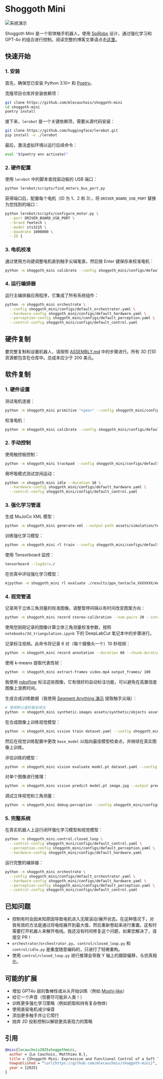 # Shoggoth Mini
![系统演示](assets/media/system.gif)

Shoggoth Mini 是一个软体触手机器人，使用 [SpiRobs](https://arxiv.org/pdf/2303.09861) 设计，通过强化学习和 GPT-4o 的组合进行控制。阅读完整的博客文章请点击[这里](https://www.matthieulc.com/posts/shoggoth-mini/)。

## 快速开始

### 1. 安装

首先，确保您已安装 Python 3.10+ 和 [Poetry](https://python-poetry.org/docs/#installation)。

克隆项目仓库并安装依赖项：
```bash
git clone https://github.com/mlecauchois/shoggoth-mini
cd shoggoth-mini
poetry install
```

接下来，`lerobot` 是一个关键依赖项，需要从源代码安装：
```bash
git clone https://github.com/huggingface/lerobot.git
pip install -e ./lerobot
```

最后，激活虚拟环境以运行后续命令：
```bash
eval "$(poetry env activate)"
```

### 2. 硬件配置

使用 `lerobot` 中的脚本查找驱动板的 USB 端口：
```bash
python lerobot/scripts/find_motors_bus_port.py
```

获得端口后，配置每个电机（ID 为 1、2 和 3），将 `DRIVER_BOARD_USB_PORT` 替换为您找到的端口：
```bash
python lerobot/scripts/configure_motor.py \
  --port DRIVER_BOARD_USB_PORT \
  --brand feetech \
  --model sts3215 \
  --baudrate 1000000 \
  --ID 1
```

### 3. 电机校准

通过使用方向键调整电机直到触手尖端笔直，然后按 Enter 键保存来校准电机：
```bash
python -m shoggoth_mini calibrate --config shoggoth_mini/configs/default_hardware.yaml
```

### 4. 运行编排器

运行主编排器应用程序，它集成了所有系统组件：
```bash
python -m shoggoth_mini orchestrate \
  --config shoggoth_mini/configs/default_orchestrator.yaml \
  --hardware-config shoggoth_mini/configs/default_hardware.yaml \
  --perception-config shoggoth_mini/configs/default_perception.yaml \
  --control-config shoggoth_mini/configs/default_control.yaml
```

## 硬件复制

要完整复制和设置机器人，请按照 [ASSEMBLY.md](ASSEMBLY.md) 中的步骤进行。所有 3D 打印资源都包含在仓库中。总成本应少于 200 美元。

## 软件复制

### 1. 硬件设置

测试电机连接：
```bash
python -m shoggoth_mini primitive "<yes>" --config shoggoth_mini/configs/default_hardware.yaml
```

校准电机：
```bash
python -m shoggoth_mini calibrate --config shoggoth_mini/configs/default_hardware.yaml
```

### 2. 手动控制

使用触控板控制：
```bash
python -m shoggoth_mini trackpad --config shoggoth_mini/configs/default_hardware.yaml
```

用呼吸模式测试空闲运动：
```bash
python -m shoggoth_mini idle --duration 10 \
  --hardware-config shoggoth_mini/configs/default_hardware.yaml \
  --control-config shoggoth_mini/configs/default_control.yaml
```

### 3. 强化学习管道

生成 MuJoCo XML 模型：
```bash
python -m shoggoth_mini generate-xml --output-path assets/simulation/tentacle.xml
```

训练强化学习模型：
```bash
python -m shoggoth_mini rl train --config shoggoth_mini/configs/default_rl_training.yaml
```

使用 Tensorboard 监控：
```bash
tensorboard --logdir=./
```

在仿真中评估强化学习模型：
```bash
mjpython -m shoggoth_mini rl evaluate ./results/ppo_tentacle_XXXXXXX/models/best_model.zip --config shoggoth_mini/configs/default_rl_training.yaml --num-episodes 10 --render
```

### 4. 视觉管道

记录用于立体三角测量的校准图像。调整暂停间隔以有时间改变图案方向：
```bash
python -m shoggoth_mini record stereo-calibration --num-pairs 20 --interval 3
```

使用您刚刚记录的图像计算立体三角测量校准参数，按照 `notebooks/3d_triangulation.ipynb` 下的 DeepLabCut 笔记本中的步骤进行。

记录标注视频。此命令将记录 6 对（每个摄像头一个）10 秒视频：
```bash
python -m shoggoth_mini record annotation --duration 60 --chunk-duration 10
```

使用 k-means 提取代表性帧：
```bash
python -m shoggoth_mini extract-frames video.mp4 output_frames/ 100
```

我使用 [roboflow](https://roboflow.com/) 标注这些图像，它有很好的自动标注功能，可以避免在高置信度图像上浪费时间。

生成合成训练数据（我使用 [Segment Anything 演示](https://segment-anything.com/demo) 提取触手尖端）：
```bash
# 使用默认值的基本用法
python -m shoggoth_mini synthetic-images assets/synthetic/objects assets/synthetic/backgrounds --num-images 1000
```

在合成图像上训练视觉模型：
```bash
python -m shoggoth_mini vision train dataset.yaml --config shoggoth_mini/configs/default_vision_training.yaml
```

然后在视觉训练配置中更改 `base_model` 以指向最佳模型检查点，并继续在真实图像上训练。

评估训练的模型：
```bash
python -m shoggoth_mini vision evaluate model.pt dataset.yaml --config shoggoth_mini/configs/default_vision_training.yaml
```

对单个图像进行推理：
```bash
python -m shoggoth_mini vision predict model.pt image.jpg --output prediction.jpg --confidence 0.5 --config shoggoth_mini/configs/default_vision_training.yaml
```

调试立体视觉和三角测量：
```bash
python -m shoggoth_mini debug-perception --config shoggoth_mini/configs/default_perception.yaml
```

### 5. 完整系统

在真实机器人上运行闭环强化学习模型和视觉模型：
```bash
python -m shoggoth_mini.control.closed_loop \
  --control-config shoggoth_mini/configs/default_control.yaml \
  --perception-config shoggoth_mini/configs/default_perception.yaml \
  --hardware-config shoggoth_mini/configs/default_hardware.yaml
```

运行完整的编排器：
```bash
python -m shoggoth_mini orchestrate \
  --config shoggoth_mini/configs/default_orchestrator.yaml \
  --hardware-config shoggoth_mini/configs/default_hardware.yaml \
  --perception-config shoggoth_mini/configs/default_perception.yaml \
  --control-config shoggoth_mini/configs/default_control.yaml
```

## 已知问题

- 控制有时会因未知原因导致电机进入无限滚动/展开状态。在这种情况下，对我有效的方法是通过将电缆展开到最大值，然后重新卷起来进行重置。这有时需要打开机器人来解开电线。我还没有时间修复这个问题，如果您解决了，请提交 PR！
- `orchestrator/orchestrator.py`、`control/closed_loop.py` 和 `control/idle.py` 是重度随意编码的，只进行了轻微重构。
- 使用 `control/closed_loop.py` 进行推理会导致 Y 轴上的跟踪偏移，与仿真相比。

## 可能的扩展

- 增加 GPT4o 层的鲁棒性或从头开始训练（例如 [Moshi-like](https://kyutai.org/assets/pdfs/Moshi.pdf)）
- 给它一个声音（但要尽可能非人类！）
- 训练更多强化学习策略（例如抓取和持有复杂物体）
- 使用直驱电机减少噪音
- 添加更多触手并让它爬行
- 抛弃 2D 投影控制以解锁更具表现力的策略

## 引用

```bibtex
@misc{lecauchois2025shoggothmini,
  author = {Le Cauchois, Matthieu B.},
  title = {Shoggoth Mini: Expressive and Functional Control of a Soft Tentacle Robot},
  howpublished = "\url{https://github.com/mlecauchois/shoggoth-mini}",
  year = {2025}
}
``` 